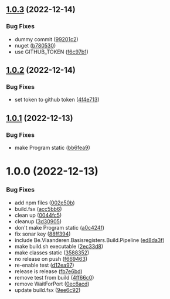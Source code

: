 ## [1.0.3](https://github.com/informatievlaanderen/basisregisters-acmidm/compare/v1.0.2...v1.0.3) (2022-12-14)


### Bug Fixes

* dummy commit ([99201c2](https://github.com/informatievlaanderen/basisregisters-acmidm/commit/99201c28c05c90cc68c533a9a41657f2d1953997))
* nuget ([b780530](https://github.com/informatievlaanderen/basisregisters-acmidm/commit/b780530fc5967aca4a87c14896c9e072746013b6))
* use GITHUB_TOKEN ([f6c97b1](https://github.com/informatievlaanderen/basisregisters-acmidm/commit/f6c97b10fb11e211bb5f2f20a77e11e47ad34ce8))

## [1.0.2](https://github.com/informatievlaanderen/basisregisters-acmidm/compare/v1.0.1...v1.0.2) (2022-12-14)


### Bug Fixes

* set token to github token ([4f4e713](https://github.com/informatievlaanderen/basisregisters-acmidm/commit/4f4e7138deaad893b12400ff490130bc9dacf6bc))

## [1.0.1](https://github.com/informatievlaanderen/basisregisters-acmidm/compare/v1.0.0...v1.0.1) (2022-12-13)


### Bug Fixes

* make Program static ([bb6fea9](https://github.com/informatievlaanderen/basisregisters-acmidm/commit/bb6fea9c9b60ffc6ce58307ce94c26a6b2e88b11))

# 1.0.0 (2022-12-13)


### Bug Fixes

* add npm files ([002e50b](https://github.com/informatievlaanderen/basisregisters-acmidm/commit/002e50b477a66969155996b2d73224b10e462e3a))
* build.fsx ([acc5bb6](https://github.com/informatievlaanderen/basisregisters-acmidm/commit/acc5bb6fd161df4d840869df2180d0f8887940dd))
* clean up ([0044fc5](https://github.com/informatievlaanderen/basisregisters-acmidm/commit/0044fc511a0552dbff213bd818fede2aea3febcb))
* cleanup ([3d30905](https://github.com/informatievlaanderen/basisregisters-acmidm/commit/3d3090597abb91d0342ba97719102a1ee2c1975f))
* don't make Program static ([a0c424f](https://github.com/informatievlaanderen/basisregisters-acmidm/commit/a0c424f4ff2b048ab20e316974f3c29eddf021b6))
* fix sonar key ([88ff394](https://github.com/informatievlaanderen/basisregisters-acmidm/commit/88ff3943f46b32b15cb289124ea89efb28b33591))
* include Be.Vlaanderen.Basisregisters.Build.Pipeline ([ed8da3f](https://github.com/informatievlaanderen/basisregisters-acmidm/commit/ed8da3f59b1e3dadea9330df7d32861d2aa6bb00))
* make build.sh executable ([2ec33d8](https://github.com/informatievlaanderen/basisregisters-acmidm/commit/2ec33d88702884af62fb88d6d6faf63fca6be185))
* make classes static ([3588352](https://github.com/informatievlaanderen/basisregisters-acmidm/commit/3588352f1ce9414a9ac82e39a3f96605b90480be))
* no release on push ([f669463](https://github.com/informatievlaanderen/basisregisters-acmidm/commit/f66946389fbd58aa891da4efb1c15ecf3046a3ed))
* re-enable test ([d12ea97](https://github.com/informatievlaanderen/basisregisters-acmidm/commit/d12ea97249097c56a435b3d039a8bf56352dfea7))
* release is release ([fb7e6bd](https://github.com/informatievlaanderen/basisregisters-acmidm/commit/fb7e6bd168a14f97a40b4f0c502e524debe7d171))
* remove test from build ([4ff66c0](https://github.com/informatievlaanderen/basisregisters-acmidm/commit/4ff66c070c93e9fc9c2bf1edb7112c95affb07dc))
* remove WaitForPort ([0ec6acd](https://github.com/informatievlaanderen/basisregisters-acmidm/commit/0ec6acdccf04b4976f91c883bc0fc96ceb218c5f))
* update build.fsx ([9ee6c92](https://github.com/informatievlaanderen/basisregisters-acmidm/commit/9ee6c921eb713720ee1e0da517f83fa94a231792))

